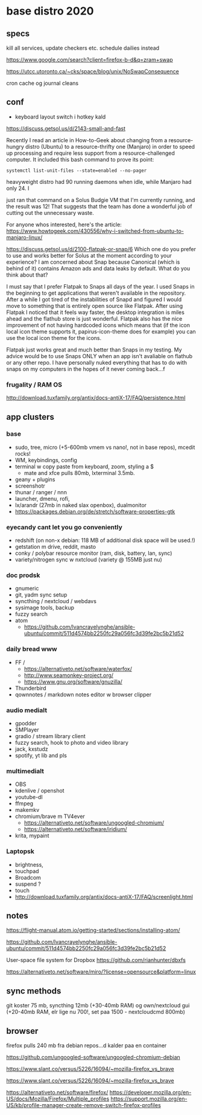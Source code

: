 base distro 2020
================

## specs

kill all services, update checkers etc. schedule dailies instead

https://www.google.com/search?client=firefox-b-d&q=zram+swap

https://utcc.utoronto.ca/~cks/space/blog/unix/NoSwapConsequence

cron cache og journal cleans 

## conf

* keyboard layout switch i hotkey kald

https://discuss.getsol.us/d/2143-small-and-fast

Recently I read an article in How-to-Geek about changing from a resource-hungry distro (Ubuntu) to a resource-thrifty one (Manjaro) in order to speed up processing and require less support from a resource-challenged computer. It included this bash command to prove its point:

	systemctl list-unit-files --state=enabled --no-pager

heavyweight distro had 90 running daemons when idle, while Manjaro had only 24. I

just ran that command on a Solus Budgie VM that I'm currently running, and the result was 12! That suggests that the team has done a wonderful job of cutting out the unnecessary waste.

For anyone whos interested, here's the article: https://www.howtogeek.com/430556/why-i-switched-from-ubuntu-to-manjaro-linux/

https://discuss.getsol.us/d/2100-flatpak-or-snap/6
Which one do you prefer to use and works better for Solus at the moment according to your experience? I am concerned about Snap because Canonical (which is behind of it) contains Amazon ads and data leaks by default. What do you think about that?

I must say that I prefer Flatpak to Snaps all days of the year. I used Snaps in the beginning to get applications that weren't available in the repository. After a while I got tired of the instabilities of Snapd and figured I would move to something that is entirely open source like Flatpak. After using Flatpak I noticed that it feels way faster, the desktop integration is miles ahead and the flathub store is just wonderful. Flatpak also has the nice improvement of not having hardcoded icons which means that (if the icon local icon theme supports it, papirus-icon-theme does for example) you can use the local icon theme for the icons.

Flatpak just works great and much better than Snaps in my testing. My advice would be to use Snaps ONLY when an app isn't avaliable on flathub or any other repo. I have personally nuked everything that has to do with snaps on my computers in the hopes of it never coming back...f

### frugality / RAM OS

http://download.tuxfamily.org/antix/docs-antiX-17/FAQ/persistence.html

## app clusters

### base
* sudo, tree, micro (+5-600mb vmem vs nano!, not in base repos), mcedit rocks!
* WM, keybindings, config
* terminal w copy paste from keyboard, zoom, styling a $
	* mate and xfce pulls 80mb, lxterminal 3.5mb.  
* geany + plugins
* screenshotr
* thunar / ranger / nnn
* launcher, dmenu, rofi, 
* lx/arandr (27mb in naked slax openbox), dualmonitor
* https://packages.debian.org/de/stretch/software-properties-gtk

### eyecandy cant let you go conveniently
* redshift (on non-x debian: 118 MB of additional disk space will be used.!)
* getstation m drive, reddit, masto
* conky / polybar resource monitor (ram, disk, battery, lan, sync) 
* variety/nitrogen sync w nxtcloud (variety @ 155MB just nu)

### doc prodsk
* gnumeric
* git, yadm sync setup
* syncthing / nextcloud / webdavs
* sysimage tools, backup
* fuzzy search  
* atom
	* https://github.com/lvancrayelynghe/ansible-ubuntu/commit/511d4574bb2250fc29a056fc3d39fe2bc5b21d52

### daily bread www 
* FF / 
	* https://alternativeto.net/software/waterfox/
	* http://www.seamonkey-project.org/
	* https://www.gnu.org/software/gnuzilla/
* Thunderbird
* qownnotes / markdown notes editor w browser clipper
 
### audio medialt
* gpodder
* SMPlayer
* gradio / stream library client
* fuzzy search, hook to photo and video library
* jack, kxstudz
* spotify, yt lib and pls

### multimedialt
* OBS
* kdenlive / openshot
* youtube-dl
* ffmpeg
* makemkv
* chromium/brave m TV4ever
	* https://alternativeto.net/software/ungoogled-chromium/
	* https://alternativeto.net/software/iridium/
* krita, mypaint

### Laptopsk
* brightness, 
* touchpad
* Broadcom
* suspend ?
* touch
* http://download.tuxfamily.org/antix/docs-antiX-17/FAQ/screenlight.html

## notes

https://flight-manual.atom.io/getting-started/sections/installing-atom/

https://github.com/lvancrayelynghe/ansible-ubuntu/commit/511d4574bb2250fc29a056fc3d39fe2bc5b21d52

User-space file system for Dropbox
https://github.com/rianhunter/dbxfs

https://alternativeto.net/software/miro/?license=opensource&platform=linux

## sync methods
git koster 75 mb, 
syncthing 12mb (+30-40mb RAM) og own/nextcloud gui (+20-40mb RAM, elr lige nu 700!, set paa 1500 - nextcloudcmd 800mb)

## browser

firefox pulls 240 mb fra debian repos...d kalder paa en container

https://github.com/ungoogled-software/ungoogled-chromium-debian

https://www.slant.co/versus/5226/16094/~mozilla-firefox_vs_brave

https://www.slant.co/versus/5226/16094/~mozilla-firefox_vs_brave

https://alternativeto.net/software/firefox/
https://developer.mozilla.org/en-US/docs/Mozilla/Firefox/Multiple_profiles
https://support.mozilla.org/en-US/kb/profile-manager-create-remove-switch-firefox-profiles
